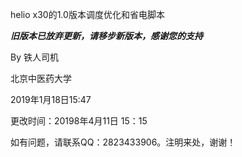 helio x30的1.0版本调度优化和省电脚本

***旧版本已放弃更新，请移步新版本，感谢您的支持***

By 铁人司机

北京中医药大学

2019年1月18日15:47

更改时间：20198年4月11日 15：15

如有问题，请联系QQ：2823433906。注明来处，谢谢！
